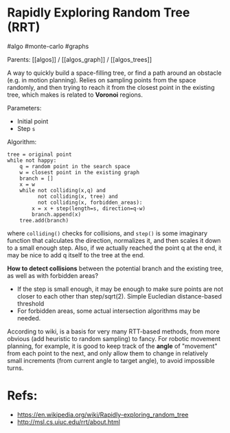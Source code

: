 # Rapidly Exploring Random Tree (RRT)

#algo #monte-carlo #graphs

Parents: [[algos]] / [[algos_graph]] / [[algos_trees]]

A way to quickly build a space-filling tree, or find a path around an obstacle (e.g. in motion planning). Relies on sampling points from the space randomly, and then trying to reach it from the closest point in the existing tree, which makes is related to **Voronoi** regions.

Parameters:
* Initial point
* Step `s`

Algorithm:
```
tree = original point
while not happy:
    q = random point in the search space
    w = closest point in the existing graph
    branch = []
    x = w
    while not colliding(x,q) and 
          not colliding(x, tree) and 
          not colliding(x, forbidden_areas):
        x = x + step(length=s, direction=q-w)
        branch.append(x)
    tree.add(branch)
```
where `colliding()` checks for collisions, and `step()` is some imaginary function that calculates the direction, normalizes it, and then scales it down to a small enough step. Also, if we actually reached the point q at the end, it may be nice to add q itself to the tree at the end.

**How to detect collisions** between the potential branch and the existing tree, as well as with forbidden areas?
* If the step is small enough, it may be enough to make sure points are not closer to each other than step/sqrt(2). Simple Eucledian distance-based threshold
* For forbidden areas, some actual intersection algorithms may be needed.

According to wiki, is a basis for very many RTT-based methods, from more obvious (add heuristic to random sampling) to fancy. For robotic movement planning, for example, it is good to keep track of the **angle** of "movement" from each point to the next, and only allow them to change in relatively small increments (from current angle to target angle), to avoid impossible turns.

# Refs:

* https://en.wikipedia.org/wiki/Rapidly-exploring_random_tree	
* http://msl.cs.uiuc.edu/rrt/about.html